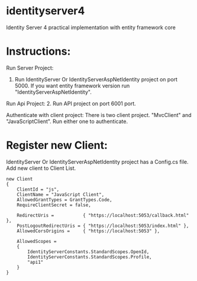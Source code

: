 # identityserver4
Identity Server 4 practical implementation with entity framework core


# Instructions:

Run Server Project:
1. Run IdentityServer Or IdentityServerAspNetIdentity project on port 5000. If you want entity framework version run "IdentityServerAspNetIdentity". 

Run Api Project:
2. Run API project on port 6001 port.

Authenticate with client project:
There is two client project. "MvcClient" and "JavaScriptClient". Run either one to authenticate.


# Register new Client: 
IdentityServer Or IdentityServerAspNetIdentity project has a Config.cs file.
Add new client to Client List.

```
new Client
{
    ClientId = "js",
    ClientName = "JavaScript Client",
    AllowedGrantTypes = GrantTypes.Code,
    RequireClientSecret = false,

    RedirectUris =           { "https://localhost:5053/callback.html" },
    PostLogoutRedirectUris = { "https://localhost:5053/index.html" },
    AllowedCorsOrigins =     { "https://localhost:5053" },

    AllowedScopes =
    {
        IdentityServerConstants.StandardScopes.OpenId,
        IdentityServerConstants.StandardScopes.Profile,
        "api1"
    }
}
```
